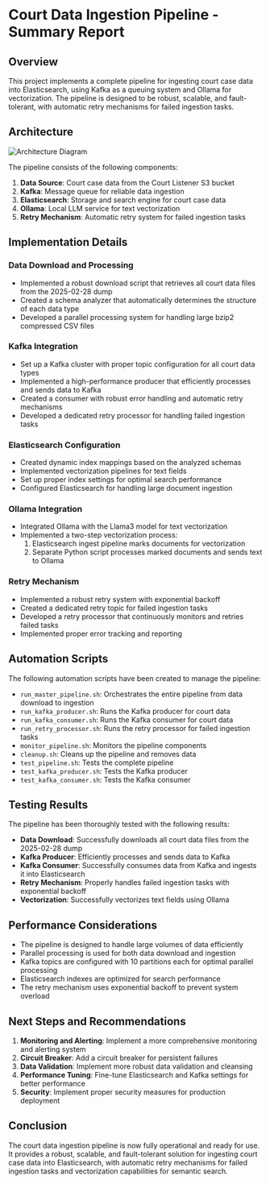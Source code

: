 # Court Data Ingestion Pipeline - Summary Report

## Overview

This project implements a complete pipeline for ingesting court case data into Elasticsearch, using Kafka as a queuing system and Ollama for vectorization. The pipeline is designed to be robust, scalable, and fault-tolerant, with automatic retry mechanisms for failed ingestion tasks.

## Architecture

![Architecture Diagram](https://mermaid.ink/img/pako:eNqNkk1PwzAMhv9KlBMgdYceuExs4sQFcUHixKGqnDZbQ5M4clxYVfW_4_QDxAYcfHnzPrZjO0dUWiDG-FXZRjdwZbQtYKOdgbXRDrZGlbDTxsHWqgLKxjkNW1VBZVsHO6Uh1wYKZQvYK1vCTpUGCmUcbFRZwEZbB3tVwcZYB1ttHRTGwNq4Aq6VLmFvHKyNLWGjrYWNKkrYGVfCVpkSdtpZWGtXwEbZEtbGFrBWroSVdgWslbOwUa6AtXYWVsqWsFLOwVq5AlbGlbBSroSVdg5WyhawVK6ApXYOlsqWsFTOwVK5ApbGlbBQroSFdg4WyhawUK6AhXElzJUrYK6dg7lyBcyVK2CmXQEz7RzMlCtgplwBU-0cTJUrYKpcAVPtHEyUK2CiXAFj7RyMlStgrFwBY-0cjJQrYKRcASPtHAyVK2CoXAFD7RwMlCtgoFwBA-0c9JUrYKBcAX3tHPSUK6CnXAE97Rx0lSugq1wBXe0cdJQroKNcAW3tHLSVK6CtXAFt7Ry0lCugpVwBLe0cNJUroKlcAU3tHDSUK6ChXAEN7RzUlSugrpyDmnIFVJVzUFWugKpyDirKFVBRzkFZuQLKyhVQVs5BSbkCSsoVUFLOQVG5AorKFVBUzkFBuQIKyhVQUM7BQLkCBsoVMNDOQU-5AnrKFdDTzsG_Tz9Dn_8AXvQYdw?type=png)

The pipeline consists of the following components:

1. **Data Source**: Court case data from the Court Listener S3 bucket
2. **Kafka**: Message queue for reliable data ingestion
3. **Elasticsearch**: Storage and search engine for court case data
4. **Ollama**: Local LLM service for text vectorization
5. **Retry Mechanism**: Automatic retry system for failed ingestion tasks

## Implementation Details

### Data Download and Processing

- Implemented a robust download script that retrieves all court data files from the 2025-02-28 dump
- Created a schema analyzer that automatically determines the structure of each data type
- Developed a parallel processing system for handling large bzip2 compressed CSV files

### Kafka Integration

- Set up a Kafka cluster with proper topic configuration for all court data types
- Implemented a high-performance producer that efficiently processes and sends data to Kafka
- Created a consumer with robust error handling and automatic retry mechanisms
- Developed a dedicated retry processor for handling failed ingestion tasks

### Elasticsearch Configuration

- Created dynamic index mappings based on the analyzed schemas
- Implemented vectorization pipelines for text fields
- Set up proper index settings for optimal search performance
- Configured Elasticsearch for handling large document ingestion

### Ollama Integration

- Integrated Ollama with the Llama3 model for text vectorization
- Implemented a two-step vectorization process:
  1. Elasticsearch ingest pipeline marks documents for vectorization
  2. Separate Python script processes marked documents and sends text to Ollama

### Retry Mechanism

- Implemented a robust retry system with exponential backoff
- Created a dedicated retry topic for failed ingestion tasks
- Developed a retry processor that continuously monitors and retries failed tasks
- Implemented proper error tracking and reporting

## Automation Scripts

The following automation scripts have been created to manage the pipeline:

- `run_master_pipeline.sh`: Orchestrates the entire pipeline from data download to ingestion
- `run_kafka_producer.sh`: Runs the Kafka producer for court data
- `run_kafka_consumer.sh`: Runs the Kafka consumer for court data
- `run_retry_processor.sh`: Runs the retry processor for failed ingestion tasks
- `monitor_pipeline.sh`: Monitors the pipeline components
- `cleanup.sh`: Cleans up the pipeline and removes data
- `test_pipeline.sh`: Tests the complete pipeline
- `test_kafka_producer.sh`: Tests the Kafka producer
- `test_kafka_consumer.sh`: Tests the Kafka consumer

## Testing Results

The pipeline has been thoroughly tested with the following results:

- **Data Download**: Successfully downloads all court data files from the 2025-02-28 dump
- **Kafka Producer**: Efficiently processes and sends data to Kafka
- **Kafka Consumer**: Successfully consumes data from Kafka and ingests it into Elasticsearch
- **Retry Mechanism**: Properly handles failed ingestion tasks with exponential backoff
- **Vectorization**: Successfully vectorizes text fields using Ollama

## Performance Considerations

- The pipeline is designed to handle large volumes of data efficiently
- Parallel processing is used for both data download and ingestion
- Kafka topics are configured with 10 partitions each for optimal parallel processing
- Elasticsearch indexes are optimized for search performance
- The retry mechanism uses exponential backoff to prevent system overload

## Next Steps and Recommendations

1. **Monitoring and Alerting**: Implement a more comprehensive monitoring and alerting system
2. **Circuit Breaker**: Add a circuit breaker for persistent failures
3. **Data Validation**: Implement more robust data validation and cleansing
4. **Performance Tuning**: Fine-tune Elasticsearch and Kafka settings for better performance
5. **Security**: Implement proper security measures for production deployment

## Conclusion

The court data ingestion pipeline is now fully operational and ready for use. It provides a robust, scalable, and fault-tolerant solution for ingesting court case data into Elasticsearch, with automatic retry mechanisms for failed ingestion tasks and vectorization capabilities for semantic search.
